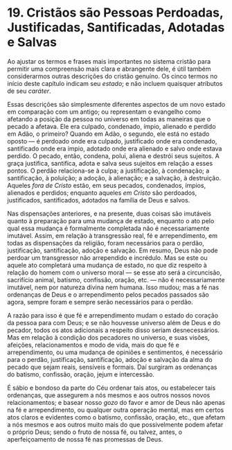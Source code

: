 # 19. Cristãos são Pessoas Perdoadas, Justificadas, Santificadas, Adotadas e Salvas

Ao ajustar os termos e frases mais importantes no sistema cristão para permitir uma compreensão mais clara e abrangente dele, é útil também considerarmos outras descrições do cristão genuíno. Os cinco termos no início deste capítulo indicam seu *estado*; e não incluem quaisquer atributos de seu *caráter*.

Essas descrições são simplesmente diferentes aspectos de um novo estado em comparação com um antigo; ou representam o evangelho como afetando a posição da pessoa no universo em todas as maneiras que o pecado a afetava. Ele era culpado, condenado, ímpio, alienado e perdido em Adão, o primeiro? Quando em Adão, o segundo, ele está no estado oposto — é perdoado onde era culpado, justificado onde era condenado, santificado onde era ímpio, adotado onde era alienado e salvo onde estava perdido. O pecado, então, condena, polui, aliena e destrói seus sujeitos. A graça justifica, santifica, adota e salva seus sujeitos em relação a esses pontos. O perdão relaciona-se à culpa; a justificação, à condenação; a santificação, à poluição; a adoção, à alienação; e a salvação, à destruição. Aqueles *fora de Cristo* estão, em seus pecados, condenados, ímpios, alienados e perdidos; enquanto aqueles *em Cristo* são perdoados, justificados, santificados, adotados na família de Deus e salvos.

Nas dispensações anteriores, e na presente, duas coisas são imutáveis quanto à preparação para uma mudança de estado, enquanto o ato pelo qual essa mudança é formalmente completada não é necessariamente imutável. Assim, em relação à transgressão real, fé e arrependimento, em todas as dispensações da religião, foram necessários para o perdão, justificação, santificação, adoção e salvação. Em resumo, Deus não pode perdoar um transgressor não arrependido e incrédulo. Mas se este ou aquele ato completará uma mudança de estado, no que diz respeito à relação do homem com o universo moral — se esse ato será a circuncisão, sacrifício animal, batismo, confissão, oração, etc. — não é necessariamente imutável, nem por natureza divina nem humana. Isso mudou; mas a fé nas ordenanças de Deus e o arrependimento pelos pecados passados são agora, sempre foram e sempre serão necessários para o perdão.

A razão para isso é que fé e arrependimento mudam o estado do coração da pessoa para com Deus; e se não houvesse universo além de Deus e do pecador, todos os atos adicionais a respeito disso seriam desnecessários. Mas em relação à condição dos pecadores no universo, e suas visões, afeições, relacionamentos e modo de vida, mais do que fé e arrependimento, ou uma mudança de opiniões e sentimentos, é necessário para o perdão, justificação, santificação, adoção e salvação da alma do pecado que sejam reais, sensíveis e formais. Daí surgiram as ordenanças do batismo, confissão, oração, jejum e intercessão.

É sábio e bondoso da parte do Céu ordenar tais atos, ou estabelecer tais ordenanças, que assegurem a nós mesmos e aos outros nossos novos relacionamentos; e basear nosso *gozo* do favor e amor de Deus não apenas na fé e arrependimento, ou qualquer outra operação mental, mas em certos atos claros e evidentes como o batismo, confissão, oração, etc., que afetam a nós mesmos e aos outros muito mais do que possivelmente podem afetar o próprio Deus; sendo o fruto de nossa fé, ou talvez, antes, o aperfeiçoamento de nossa fé nas promessas de Deus.
